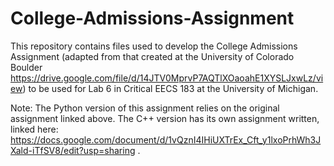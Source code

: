 # College-Admissions-Assignment
This repository contains files used to develop the College Admissions Assignment (adapted from that created at the University of Colorado Boulder https://drive.google.com/file/d/14JTV0MprvP7AQTlXOaoahE1XYSLJxwLz/view) to be used for Lab 6 in Critical EECS 183 at the University of Michigan.

Note: The Python version of this assignment relies on the original assignment linked above. The C++ version has its own assignment written, linked here: https://docs.google.com/document/d/1vQznI4IHiUXTrEx_Cft_y1lxoPrhWh3JXald-iTfSV8/edit?usp=sharing .
